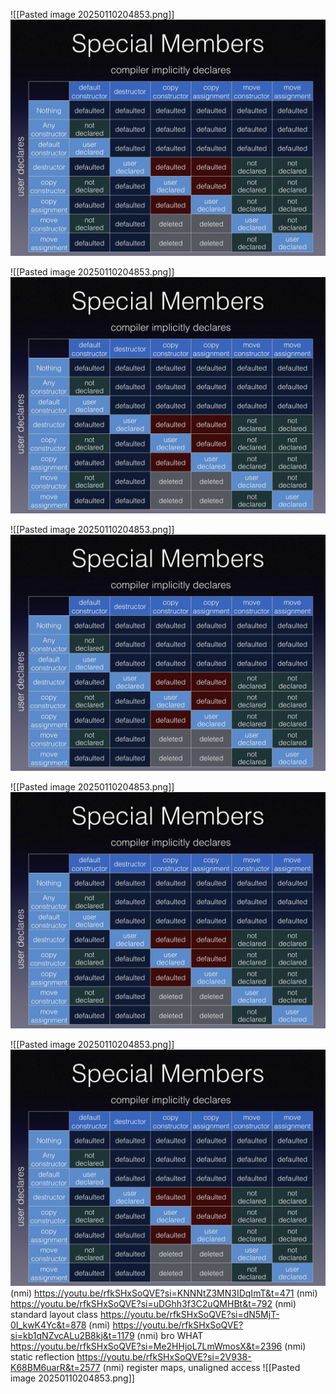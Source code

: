 
















![[Pasted image 20250110204853.png]]![](https://github.com/Stehfyn/vault/blob/main/vault/media/Pasted%20image%2020250110204853.png)

















![[Pasted image 20250110204853.png]]![](https://github.com/Stehfyn/vault/blob/main/vault/media/Pasted%20image%2020250110204853.png)













![[Pasted image 20250110204853.png]]![](https://github.com/Stehfyn/vault/blob/main/vault/media/Pasted%20image%2020250110204853.png)












![[Pasted image 20250110204853.png]]![](https://github.com/Stehfyn/vault/blob/main/vault/media/Pasted%20image%2020250110204853.png)









![[Pasted image 20250110204853.png]]![](https://github.com/Stehfyn/vault/blob/main/vault/media/Pasted%20image%2020250110204853.png)
 (nmi)
https://youtu.be/rfkSHxSoQVE?si=KNNNtZ3MN3IDqImT&t=471 (nmi)
https://youtu.be/rfkSHxSoQVE?si=uDGhh3f3C2uQMHBt&t=792 (nmi) standard layout class
https://youtu.be/rfkSHxSoQVE?si=dN5MjT-0I_kwK4Yc&t=878 (nmi)
https://youtu.be/rfkSHxSoQVE?si=kb1qNZvcALu2B8kj&t=1179 (nmi) bro WHAT
https://youtu.be/rfkSHxSoQVE?si=Me2HHjoL7LmWmosX&t=2396 (nmi) static reflection
https://youtu.be/rfkSHxSoQVE?si=2V938-K68BM6uarR&t=2577 (nmi) register maps, unaligned access
![[Pasted image 20250110204853.png]]
